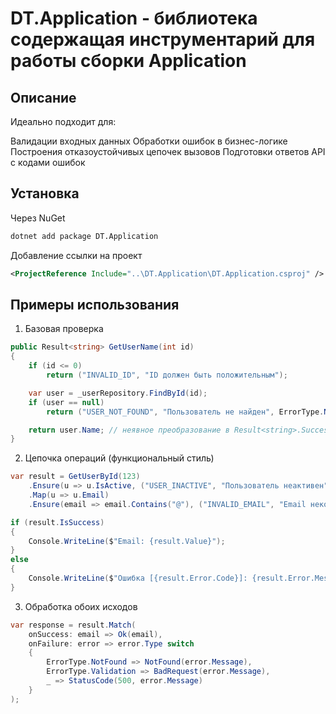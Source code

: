 ﻿# DT.Application - библиотека содержащая инструментарий для работы сборки Application

## Описание
Идеально подходит для:

Валидации входных данных
Обработки ошибок в бизнес-логике
Построения отказоустойчивых цепочек вызовов
Подготовки ответов API с кодами ошибок

## Установка

Через NuGet
```bash
dotnet add package DT.Application
```

Добавление ссылки на проект
```xml
<ProjectReference Include="..\DT.Application\DT.Application.csproj" />
```

## Примеры использования
1. Базовая проверка
```csharp
public Result<string> GetUserName(int id)
{
    if (id <= 0)
        return ("INVALID_ID", "ID должен быть положительным");

    var user = _userRepository.FindById(id);
    if (user == null)
        return ("USER_NOT_FOUND", "Пользователь не найден", ErrorType.NotFound);

    return user.Name; // неявное преобразование в Result<string>.Success
}
```

2. Цепочка операций (функциональный стиль)
```csharp
var result = GetUserById(123)
    .Ensure(u => u.IsActive, ("USER_INACTIVE", "Пользователь неактивен"))
    .Map(u => u.Email)
    .Ensure(email => email.Contains("@"), ("INVALID_EMAIL", "Email некорректен"));

if (result.IsSuccess)
{
    Console.WriteLine($"Email: {result.Value}");
}
else
{
    Console.WriteLine($"Ошибка [{result.Error.Code}]: {result.Error.Message}");
}
```

3. Обработка обоих исходов
```csharp
var response = result.Match(
    onSuccess: email => Ok(email),
    onFailure: error => error.Type switch
    {
        ErrorType.NotFound => NotFound(error.Message),
        ErrorType.Validation => BadRequest(error.Message),
        _ => StatusCode(500, error.Message)
    }
);
```
